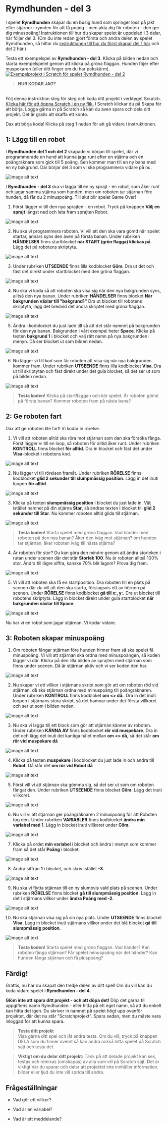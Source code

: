 # Rymdhunden - del 3
I spelet **Rymdhunden** skapar du en busig hund som springer loss på jakt efter stjärnor i rymden för att få poäng - men akta dig för roboten - den ger dig minuspoäng!
Instruktionen till hur du skapar spelet är uppdelad i 3 delar, här följer del 3. (Om du inte redan gjort första och andra delen av spelet Rymdhunden, så hittar du <a href="https://www.kodboken.se/start/skapa-spel/uppgifter-i-scratch/rymdhunden-del-1?chpt=0" target="_blank"> instruktionen till hur du först skapar del 1 här</a> och del 2 här.)

Testa ett exempelspel av **Rymdhunden - del 3**. Klicka på bilden nedan och starta exempelspelet genom att klicka på gröna flaggan. Hunden föjer efter muspekaren (eller ditt finger om du har pekskärm). <a href="https://scratch.mit.edu/projects/643992517" target="_blank"> 
  ![Exempelprojekt i Scratch för spelet Rymdhunden - del 2](Exempelspel_Rymdhunden_del2.png)</a>


> **HUR KODAR JAG?** 
</br>
Följ denna instruktion steg för steg och koda ditt projekt i verktyget Scratch. <a href="https://scratch.mit.edu" target="_blank"> Klicka här för att öppna Scratch i en ny flik.</a> I Scratch klickar du på Skapa för att börja. Logga gärna in på Scratch så kan du även spara och dela ditt projekt. Det är gratis att skaffa ett konto.
</br>

Dax att börja koda! Klicka på steg 1 nedan för att gå vidare i instruktionen.

## 1: Lägg till en robot

I **Rymdhunden del 1 och del 2** skapade vi början till spelet, där vi programmerade en hund att kunna jaga runt efter en stjärna och en poängräknare som gick till 5 poäng. Sen kommer man till en ny bana med en ny bakgrund. Där börjar del 3 som vi ska programmera vidare på nu. 

  ![image alt text](BILD_Hunden_stjarnan_exempelprojekt.png)

I **Rymdhunden - del 3** ska vi lägga till en ny sprajt - en robot, som åker runt och jagar samma stjärna som hunden, men om roboten tar stjärnan före hunden, då får du 2 minuspoäng. Till slut blir spelet Game Over!

1. Först lägger vi till den nya sprajten - en robot. Tryck på knappen **Välj en sprajt** längst ned och leta fram sprajten Robot.  

  ![image alt text](BILD_NySprajt_Robot.png)

2. Nu ska vi programmera roboten. Vi vill att den ska vara gömd när spelet startar, annars syns den även på första banan. Under rubriken **HÄNDELSER** finns startblocket **när START (grön flagga) klickas på**. Lägg det på robotens skriptyta. 

  ![image alt text](Koda_HÄNDELSER-När_START_klickas_på.png)
  
3. Under rubriken **UTSEENDE** finns lilla kodblocket **Göm**. Dra ut det och fäst det direkt under startblocket med den gröna flaggan.

  ![image alt text](KOD_Rocket_göm.png)
  
4. Nu ska vi koda så att roboten ska visa sig när den nya bakgrunden syns, alltså den nya banan. Under rubriken **HÄNDELSER** finns blocket **När bakgrunden växlar till "bakgrund1"** Dra ut blocket till robotens skriptyta, lägg det bredvid det andra skriptet med gröna flaggan. 

  ![image alt text](KOD_Rocket_START_NärBakgrundenVäxlarTill_.png)
  
5. Ändra i kodblocket du just lade till så att det står namnet på bakgrunden för den nya banan. Bakgrunden i vårt exempel heter **Space**. Klicka på texten **bakgrund 1** i blocket och välj rätt namn på nya bakgrunden i menyn. Då ser blocket ut som bilden nedan.
  
  ![image alt text](KOD_ROCKET_bakgrund_Space.png)
  
6. Nu lägger vi till kod som får roboten att visa sig när nya bakgrunden kommer fram. Under rubriken **UTSEENDE** finns lilla kodblocket **Visa**. Dra ut till skriptytan och fäst direkt under det gula blocket, så det ser ut som på bilden nedan.

  ![image alt text](KOD_ROCKET_Visa.png)
  
>**Testa koden!** Klicka på startflaggan och kör spelet. Är roboten gömd på första banan? Kommer roboten fram på nästa bana? 


## 2: Ge roboten fart

Dax att ge roboten lite fart! Vi kodar in rörelse.

1. Vi vill att roboten alltid ska röra mot stjärnan som den ska försöka fånga. Först lägger vi till en loop, så roboten för alltid åker runt. Under rubriken **KONTROLL** finns blocket **för alltid**. Dra in blocket och fäst det under **Visa**-blocket i robotens kod.

  ![image alt text](KOD_ROBOT_loop2.png)  
  
2. Nu lägger vi till rörelsen framåt. Under rubriken **RÖRELSE** finns kodblocket **glid 2 sekunder till slumpmässig position**. Lägg in det inuti loopen **för alltid**.

  ![image alt text](KOD_Robot_gåTillSlumpmässigPosition.png)
  
3. Klicka på texten **slumpmässig position** i blocket du just lade in. Välj istället namnet på din stjärna **Star**, så ändras texten i blocket till **glid 2 sekunder till Star**. Nu kommer roboten alltid glida till stjärnan.

  ![image alt text](KOD_ROBOT_gåtillStar.png)
  
>**Testa koden!** Starta spelet med gröna flaggan. Vad händer med roboten på den nya banan? Åker den iväg mot stjärnan? om hunden tar stjärnan, åker roboten iväg till nästa stjärna? 

4. Är roboten för stor? Du kan göra den mindre genom att ändra storleken i rutan under scenen där det står **Storlek 100**. Nu är roboten alltså 100% stor. Ändra till lägre siffra, kanske 70% blir lagom? Prova dig fram.

  ![image alt text](Storlek.png)
  
5. Vi vill att roboten ska få en startposition. Dra roboten till en plats på scenen där du vill att den ska starta, förslagsvis ett av hörnen på scenen. Under **RÖRELSE** finns kodblocket **gå till x:__, y:__**. Dra ut blocket till robotens skriptyta. Lägg in blocket direkt under gula startblocket **när bakgrunden växlar till Space**. 

  ![image alt text](KOD_ROBOT_Startposition2.png)

Nu har vi en robot som jagar stjärnan. Vi kodar vidare.


## 3: Roboten skapar minuspoäng

1. Om roboten fångar stjärnan före hunden hinner fram så ska spelet få minuspoäng. Vi vill att stjärnan ska ordna med minuspoängen, så koden lägger vi där. Klicka på den lilla bilden av sprajten med stjärnan som finns under scenen. Då är stjärnan aktiv och vi ser koden den har.

  ![image alt text](STAR_aktiverad.png)

2. Nu skapar vi ett villkor i stjärnans skript som gör att om roboten röd vid stjärnan, då ska stjärnan ordna med minuspoäng till poängräknaren. Under rubriken **KONTROLL** finns kodbloket **om <> då**.. Dra in det inuti loopen i stjärnans stora skript, så det hamnar under det första villkoret och ser ut som i bilden nedan.

  ![image alt text](KOD_STAR_om_då.png)
  
3. Nu ska vi lägga till ett block som gör att stjärnan känner av roboten. Under rubriken **KÄNNA AV** finns kodblocket **rör vid muspekare**. Dra in det och lägg det inuti det kantiga hålet mellan **om <> då**, så det står **om rör vid muspekare då**

  ![image alt text](KOD_STAR_KännaAvRörVidMuspekare.png)

4. Klicka på texten **muspekare** i kodblocket du just lade in och ändra till **Robot**. Då står det **om rör vid Robot då**

  ![image alt text](STAR_RörVidRobot.png)

5. Först vill vi att stjärnan ska gömma sig, så det ser ut som om roboten fångat den. Under rubriken **UTSEENDE** finns blocket **Göm**. Lägg det inuti villkoret. 

  ![image alt text](STAR_Göm2.png)
  
6. Nu vill vi att stjärnan ger poängräknaren 2 minuspoäng för att Roboten tog den. Under rubriken **VARIABLER** finns kodblocket **ändra min variabel med 1**. Lägg in blocket inuti villkoret under **Göm**.

  ![image alt text](STAR_Villkor2_ändraminvariabeltill1.png)
  
7. Klicka på ordet **min variabel** i blocket och ändra i menyn som kommer fram så det står **Poäng** i blocket.

  ![image alt text](STAR_Villkor2_ÄndraPoängtill1.png)

8. Ändra siffran **1** i blocket, och skriv istället **-3**.

  ![image alt text](STAR_VILLKOR2_Poäng_-3.png)
  
9. Nu ska vi flytta stjärnan till en ny slumpvis vald plats på scenen. Under rubriken **RÖRELSE** finns blocket **gå till slumpmässig position**. Lägg in det i stjärnans villkor under **ändra Poäng med -2**.

  ![image alt text](KOD_STAR_VILLKOR2_Gåtillslumpmässigposition.png)

10. Nu ska stjärnan visa sig på sin nya plats. Under **UTSEENDE** finns blocket **Visa**. Lägg in blocket inuti stjärnans villkor under det blå blocket **gå till slumpmässig position**.

  ![image alt text](KOD_STAR_VILLKOR2_Visa.png)
  
>**Testa koden!** Starta spelet med gröna flaggan. Vad händer? Kan roboten fånga stjärnan? Får spelet minuspoäng när det händer? Kan hunden fånga stjärnan och få pluspoäng? 




## Färdig!
Grattis, nu har du skapat den tredje delen av ditt spel! Om du vill kan du koda vidare spelet i **Rymdhunden - del 4**. 

**Glöm inte att spara ditt projekt - och att döpa det!** Döp det gärna till uppgiftens namn Rymdhunden - eller hitta på ett eget namn, så att du enkelt kan hitta det igen. Du skriver in namnet på spelet högt upp ovanför projektet, där det nu står "Scratchprojekt". Spara sedan, men du måste vara inloggad för att kunna spara.

> **Testa ditt projekt**  
Visa gärna ditt spel och låt andra testa. Om du vill, tryck på knappen DELA som du finner överst så kan andra också hitta spelet på Scratch sajt och testa det.

> **Viktigt om du delar ditt projekt:** Tänk på att delade projekt kan ses, testas och remixas (omskapas) av alla som vill på Scratch sajt. Det är viktigt när du sparar och delar att projektet inte innhåller information, bilder eller ljud du inte vill sprida till andra.



## Frågeställningar

* Vad gör ett villkor? 

* Vad är en variabel?

* Vad är ett meddelande?

